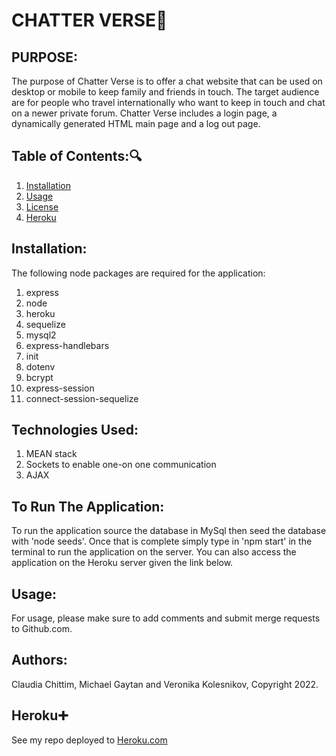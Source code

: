 # CHATTER VERSE:speech_balloon:

## PURPOSE:

The purpose of Chatter Verse is to offer a chat website that can be used on desktop or mobile to keep family and friends in touch. The target audience are for people who travel internationally who want to keep in touch and chat on a newer private forum. Chatter Verse includes a login page, a dynamically generated HTML main page and a log out page.

## Table of Contents::mag:

1.  [ Installation ](#installation)
2.  [ Usage ](#usage)
3.  [ License ](#license)
4.  [ Heroku ](#heroku)

## Installation:

The following node packages are required for the application:

1. express
2. node
3. heroku
4. sequelize
5. mysql2
6. express-handlebars
7. init
8. dotenv
9. bcrypt
10. express-session
11. connect-session-sequelize

## Technologies Used:

1. MEAN stack
2. Sockets to enable one-on one communication
3. AJAX

## To Run The Application:

To run the application source the database in MySql then seed the database with 'node seeds'. Once that is complete simply type in 'npm start' in the terminal to run the application on the server. You can also access the application on the Heroku server given the link below.

## Usage:

For usage, please make sure to add comments and submit merge requests to Github.com.

## Authors:

Claudia Chittim, Michael Gaytan and Veronika Kolesnikov, Copyright 2022.

## Heroku:heavy_plus_sign:

See my repo deployed to [Heroku.com](https://git.heroku.com/still-citadel-61156.git)
